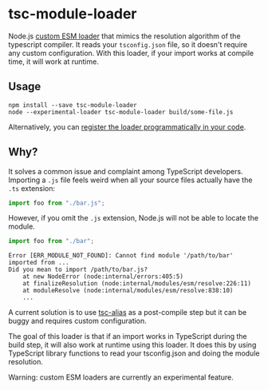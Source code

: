 # tsc-module-loader

Node.js [custom ESM loader](https://nodejs.org/api/esm.html#loaders) that mimics the resolution algorithm of the typescript compiler. It reads your `tsconfig.json` file, so it doesn't require any custom configuration. With this loader, if your import works at compile time, it will work at runtime.

## Usage

```console
npm install --save tsc-module-loader
node --experimental-loader tsc-module-loader build/some-file.js
```

Alternatively, you can [register the loader programmatically in your code](https://nodejs.org/api/module.html#moduleregister).

## Why?

It solves a common issue and complaint among TypeScript developers. Importing a `.js` file feels weird when all your source files actually have the `.ts` extension:

```typescript
import foo from "./bar.js";
```

However, if you omit the `.js` extension, Node.js will not be able to locate the module.

```typescript
import foo from "./bar";
```

```console
Error [ERR_MODULE_NOT_FOUND]: Cannot find module '/path/to/bar'  imported from ...
Did you mean to import /path/to/bar.js?
    at new NodeError (node:internal/errors:405:5)
    at finalizeResolution (node:internal/modules/esm/resolve:226:11)
    at moduleResolve (node:internal/modules/esm/resolve:838:10)
    ...
```

A current solution is to use [tsc-alias](https://github.com/justkey007/tsc-alias) as a post-compile step but it can be buggy and requires custom configuration.

The goal of this loader is that if an import works in TypeScript during the build step, it will also work at runtime using this loader. It does this by using TypeScript library functions to read your tsconfig.json and doing the module resolution.

Warning: custom ESM loaders are currently an experimental feature.
